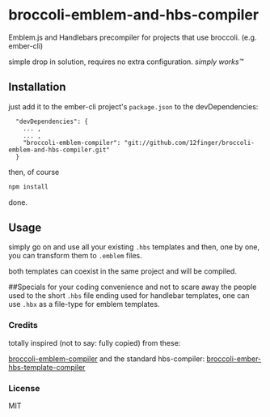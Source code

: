 # broccoli-emblem-and-hbs-compiler

Emblem.js and Handlebars precompiler for projects that use broccoli. (e.g. ember-cli)

simple drop in solution, requires no extra configuration. *simply works™*

## Installation

just add it to the ember-cli project's `package.json` to the devDependencies:

```
  "devDependencies": {
    ... ,
    ... ,
    "broccoli-emblem-compiler": "git://github.com/12finger/broccoli-emblem-and-hbs-compiler.git"
  }
```
then, of course
```bash
npm install
```
done.

## Usage

simply go on and use all your existing `.hbs` templates and then, one by one, you can transform them to `.emblem` files. 

both templates can coexist in the same project and will be compiled.

##Specials
for your coding convenience and not to scare away the people used to the short `.hbs` file ending used for handlebar templates, one can use `.hbx` as a file-type for emblem templates.

### Credits
totally inspired (not to say: fully copied) from these:

[broccoli-emblem-compiler](https://github.com/antramm/broccoli-emblem-compiler) 
and the standard hbs-compiler: [broccoli-ember-hbs-template-compiler](https://github.com/toranb/broccoli-ember-hbs-template-compiler)

### License
MIT